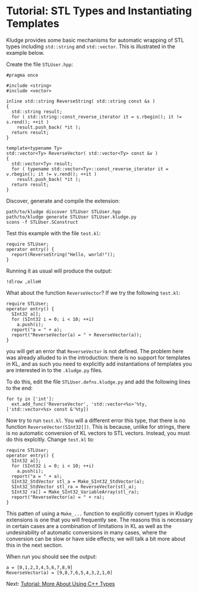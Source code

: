 # Tutorial: STL Types and Instantiating Templates

Kludge provides some basic mechanisms for automatic wrapping of STL types including `std::string` and `std::vector`.  This is illustrated in the example below.

Create the file `STLUser.hpp`:

```
#pragma once

#include <string>
#include <vector>

inline std::string ReverseString( std::string const &s )
{
  std::string result;
  for ( std::string::const_reverse_iterator it = s.rbegin(); it != s.rend(); ++it )
    result.push_back( *it );
  return result;
}

template<typename Ty>
std::vector<Ty> ReverseVector( std::vector<Ty> const &v )
{
  std::vector<Ty> result;
  for ( typename std::vector<Ty>::const_reverse_iterator it = v.rbegin(); it != v.rend(); ++it )
    result.push_back( *it );
  return result;
}
```

Discover, generate and compile the extension:

```
path/to/kludge discover STLUser STLUser.hpp
path/to/kludge generate STLUser STLUser.kludge.py
scons -f STLUser.SConstruct
```

Test this example with the file `test.kl`:

```
require STLUser;
operator entry() {
  report(ReverseString("Hello, world!"));
}
```

Running it as usual will produce the output:

```
!dlrow ,olleH
```

What about the function `ReverseVector`?  If we try the following `test.kl`:

```
require STLUser;
operator entry() {
  SInt32 a[];
  for (SInt32 i = 0; i < 10; ++i)
    a.push(i);
  report("a = " + a);
  report("ReverseVector(a) = " + ReverseVector(a));
}
```

you will get an error that `ReverseVector` is not defined.  The problem here was already alluded to in the introduction: there is no support for templates in KL, and as such you need to explicitly add instantiations of templates you are interested in to the `.kludge.py` files. 

To do this, edit the file `STLUser.defns.kludge.py` and add the following lines to the end:

```
for ty in ['int']:
  ext.add_func('ReverseVector', 'std::vector<%s>'%ty, ['std::vector<%s> const &'%ty])
```

Now try to run `test.kl`.  You will a different error this type, that there is no function `ReverseVector(SInt32[])`.  This is because, unlike for strings, there is no automatic conversion of KL vectors to STL vectors.  Instead, you must do this explcitly.  Change `test.kl` to:

```
require STLUser;
operator entry() {
  SInt32 a[];
  for (SInt32 i = 0; i < 10; ++i)
    a.push(i);
  report("a = " + a);
  SInt32_StdVector stl_a = Make_SInt32_StdVector(a);
  SInt32_StdVector stl_ra = ReverseVector(stl_a);
  SInt32 ra[] = Make_SInt32_VariableArray(stl_ra);
  report("ReverseVector(a) = " + ra);
}
```

This patten of using a `Make_...` function to explicitly convert types in Kludge extensions is one that you will frequently see.  The reasons this is necessary in certain cases are a combination of limitations in KL as well as the undesirability of automatic conversions in many cases, where the conversion can be slow or have side effects; we will talk a bit more about this in the next section.

When run you should see the output:

```
a = [0,1,2,3,4,5,6,7,8,9]
ReverseVector(a) = [9,8,7,6,5,4,3,2,1,0]
```

Next: [Tutorial: More About Using C++ Types](tutorial-more-cxx-types.md)
